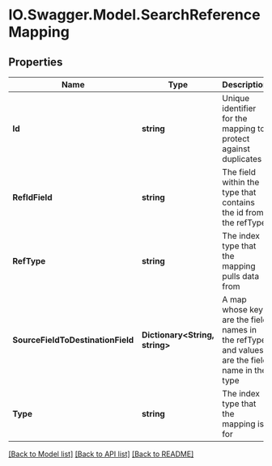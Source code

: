 # IO.Swagger.Model.SearchReferenceMapping
## Properties

Name | Type | Description | Notes
------------ | ------------- | ------------- | -------------
**Id** | **string** | Unique identifier for the mapping to protect against duplicates | [default to null]
**RefIdField** | **string** | The field within the type that contains the id from the refType | [default to null]
**RefType** | **string** | The index type that the mapping pulls data from | [default to null]
**SourceFieldToDestinationField** | **Dictionary&lt;String, string&gt;** | A map whose keys are the field names in the refType and values are the field name in the type | [default to null]
**Type** | **string** | The index type that the mapping is for | [default to null]

[[Back to Model list]](../README.md#documentation-for-models) [[Back to API list]](../README.md#documentation-for-api-endpoints) [[Back to README]](../README.md)

